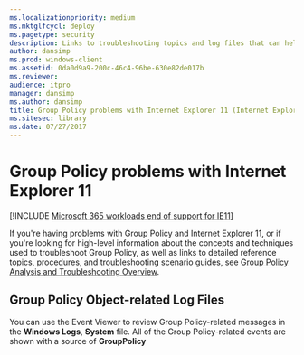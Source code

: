 ```yaml
---
ms.localizationpriority: medium
ms.mktglfcycl: deploy
ms.pagetype: security
description: Links to troubleshooting topics and log files that can help address Group Policy problems with Internet Explorer 11.
author: dansimp
ms.prod: windows-client
ms.assetid: 0da0d9a9-200c-46c4-96be-630e82de017b
ms.reviewer: 
audience: itpro
manager: dansimp
ms.author: dansimp
title: Group Policy problems with Internet Explorer 11 (Internet Explorer 11 for IT Pros)
ms.sitesec: library
ms.date: 07/27/2017
---
```



# Group Policy problems with Internet Explorer 11

[!INCLUDE [Microsoft 365 workloads end of support for IE11](../includes/microsoft-365-ie-end-of-support.md)]

If you're having problems with Group Policy and Internet Explorer 11, or if you're looking for high-level information about the concepts and techniques used to troubleshoot Group Policy, as well as links to detailed reference topics, procedures, and troubleshooting scenario guides, see [Group Policy Analysis and Troubleshooting Overview](/previous-versions/windows/it-pro/windows-server-2012-R2-and-2012/jj134223(v=ws.11)).

## Group Policy Object-related Log Files
You can use the Event Viewer to review Group Policy-related messages in the **Windows Logs**, **System** file. All of the Group Policy-related events are shown with a source of **GroupPolicy**

 

 